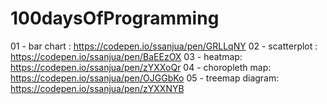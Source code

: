 # 100daysOfProgramming

01 - bar chart : https://codepen.io/ssanjua/pen/GRLLqNY
02 - scatterplot : https://codepen.io/ssanjua/pen/BaEEzOX
03 - heatmap: https://codepen.io/ssanjua/pen/zYXXoQr
04 - choropleth map: https://codepen.io/ssanjua/pen/OJGGbKo
05 - treemap diagram: https://codepen.io/ssanjua/pen/zYXXNYB